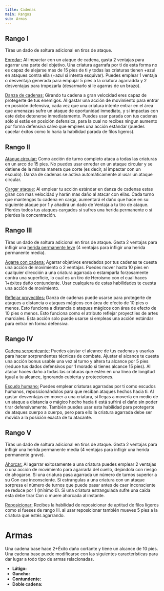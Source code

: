```yaml
---
title: Cadenas
main: Rangos
sub: Armas
---
```


## Rango I

Tiras un dado de soltura adicional en tiros de ataque.

<u>Enredar:</u> Al impactar con un ataque de cadena, gasta 2 ventajas para agarrar una parte del objetivo. Una criatura agarrafa por ti de esta forma no es capaz de alejarse mas de 15 pies de ti y todas las criaturas tienen +azul en ataques contra ella (+azul si intenta esquivar). Puedes emplear 1 ventaja o desventaja generada para empujar 5 pies a la criatura agarradda y 2 desventajas para tropezarla (desarmarlo si le agarras de un brazo).

<u>Danza de cadenas:</u> Girando tu cadena a gran velocidad eres capaz de protegerte de tus enemigos. Al gastar una acción de movimiento para entrar en posición defensiva, cada vez que una criatura intente entrar en el área que amenazas sufre un ataque de oportunidad inmediato, y si impactas con este debe detenerse inmediatamente. Puedes usar parada con tus cadenas sólo si estás en posición defensica, para la cual no recibes ningun aumento por forma defensiva salvo que emplees una acción estándar (puedes cacelar éxitos como lo haría la habilidad parada de filos ligeros).

## Rango II

<u>Ataque circular:</u> Como acción de turno completo ataca a todas las criaturas en un arco de 15 pies. No puedes usar enredar en un ataque circular y se detiene de la misma manera que corte (es decir, al impactar con un escudo). Danza de cadenas se activa automáticamente al usar un ataque circular.

<u>Cargar ataque:</u> Al emplear tu acción estándar en danza de cadenas estas giran con mas velocidad y harán mas daño al atacar con ellas. Cada turno que mantengas tu cadena en carga, aumentará el daño que hace en su siguiente ataque por 1 y añadirá un dado de Ventaja a tu tiro de ataque. Pierdes todos tus ataques cargados si sufres una herida permanente o si pierdes la concentración. 

## Rango III 

Tiras un dado de soltura adicional en tiros de ataque. Gasta 2 ventajas para infligir una [herida permanente leve](http://raldamain.com/rules/Heridas%20permanentes.html) (4 ventajas para infligir una herida permanente media).

<u>Agarre con cadena:</u> Agarrar objetivos enredados por tus cadenas te cuesta una acción de movimiento o 2 ventajas. Puedes mover hasta 10 pies en cualquier dirección a una criatura agarrada o estamparla forzosamente contra una superficie, lo cual es un tiro de Heroísmo con el cual haces 1+éxitos daño contundente. Usar cualquiera de estas habilidades te cuesta una acción de movimiento.

<u>Reflejar proyectiles:</u> Danza de cadenas puede usarse para protegerte de ataques a distancia o ataques mágicos con área de efecto de 10 pies o menos. Esto funciona a distancia o ataques mágicos con área de efecto de 10 pies o menos. Esto funciona como el atributo reflejar proyectiles de artes marciales. Esta acción solo puede usarse si empleas una acción estándar para entrar en forma defensiva.

## Rango IV 

<u>Cadena serpenteante:</u> Puedes ajustar el alcance de tus cadenas y usarlas para hacer sorprendentes técnicas de combate. Ajustar el alcance te cuesta una acción bonus usable una vez al turno y altera tu alcance por 5 pies (reduce tus dados defensivos por 1 morado si tienes alcance 15 pies). Al atacar haces daño a todas las criaturas que estén en una línea de longitud igual a tu alcance, ignorando cubierta y protecciones.

<u>Escudo humano:</u> Puedes emplear criaturas agarradas por ti como escudos humanos, reposicionándolos para que reciban ataques hechos hacia ti. Al gastar desventajas en mover a una criatura, si llegas a moverla en medio de un ataque a distancia o mágico hecho hacia ti está sufrirá el daño sin poder tirar defensivamente. También puedes usar esta habilidad para protegerte de ataques cuerpo a cuerpo, pero para ello la criatura agarrada debe ser movida a la posición exacta de tu atacante.

## Rango V

Tiras un dado de soltura adicional en tiros de ataque. Gasta 2 ventajas para infligir una herida permanente media (4 ventajas para infligir una herida permanente grave).

<u>Ahorcar:</u> Al agarrar exitosamente a una criatura puedes emplear 2 ventajas o una acción de movimiento para agarrarla del cuello, dejándola con riesgo de ahogarse. Si una criatura pasa agarrada un número de turnos superior a su Con cae inconsciente. Si estrangulas a una criatura con un ataque sorpresa el número de turnos que puede pasar antes de caer inconsciente se reduce por 1 (mínimo 0). Si una criatura estrangulada sufre una caída esta debe tirar Con o muere ahorcada al instante.

<u>Reposicionar:</u> Recibes la habilidad de reposicionar de aptitud de filos ligeros como si fueses de rango III. al usar reposicionar también mueves 5 pies a la criatura que estés agarrando.

# Armas

Una cadena base hace 2+Éxito daño cortante y tiene un alcance de 10 pies. Una cadena base puede modificarse con las siguientes características para dar lugar a todo tipo de armas relacionadas.

- **Látigo:**
- **Gancho:**
- **Contundente:**
- **Doble cadena:**
